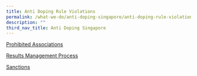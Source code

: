 ```yaml
---
title: Anti Doping Rule Violations
permalink: /what-we-do/anti-doping-singapore/anti-doping-rule-violations/
description: ""
third_nav_title: Anti Doping Singapore
---
```

[Prohibited Associations](/anti-doping-singapore/anti-doping-rule-violations/prohibited-associations/)

[Results Management Process](/anti-doping-singapore/anti-doping-rule-violations/results-management-process/)

[Sanctions](/anti-doping-singapore/anti-doping-rule-violations/sanctions/)